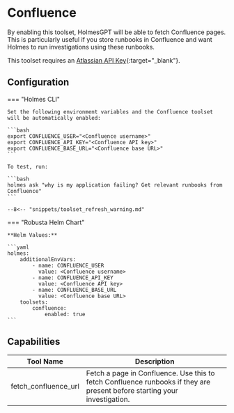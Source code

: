 # Confluence

By enabling this toolset, HolmesGPT will be able to fetch Confluence pages. This is particularly useful if you store runbooks in Confluence and want Holmes to run investigations using these runbooks.

This toolset requires an [Atlassian API Key](https://support.atlassian.com/atlassian-account/docs/manage-api-tokens-for-your-atlassian-account/){:target="_blank"}.

## Configuration

=== "Holmes CLI"

    Set the following environment variables and the Confluence toolset will be automatically enabled:

    ```bash
    export CONFLUENCE_USER="<Confluence username>"
    export CONFLUENCE_API_KEY="<Confluence API key>"
    export CONFLUENCE_BASE_URL="<Confluence base URL>"
    ```

    To test, run:

    ```bash
    holmes ask "why is my application failing? Get relevant runbooks from Confluence"
    ```

    --8<-- "snippets/toolset_refresh_warning.md"

=== "Robusta Helm Chart"

    **Helm Values:**

    ```yaml
    holmes:
        additionalEnvVars:
            - name: CONFLUENCE_USER
              value: <Confluence username>
            - name: CONFLUENCE_API_KEY
              value: <Confluence API key>
            - name: CONFLUENCE_BASE_URL
              value: <Confluence base URL>
        toolsets:
            confluence:
                enabled: true
    ```

## Capabilities

| Tool Name | Description |
|-----------|-------------|
| fetch_confluence_url | Fetch a page in Confluence. Use this to fetch Confluence runbooks if they are present before starting your investigation. |
